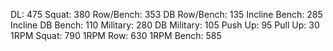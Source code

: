 DL: 475
 Squat: 380
 Row/Bench: 353
 DB Row/Bench: 135
 Incline Bench: 285
 Incline DB Bench: 110
 Military: 280
 DB Military: 105
 Push Up: 95
 Pull Up: 30
 1RPM Squat: 790
 1RPM Row: 630
 1RPM Bench: 585
